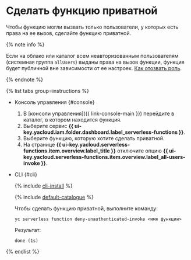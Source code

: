 # Сделать функцию приватной

Чтобы функцию могли вызвать только пользователи, у которых есть права на ее вызов, сделайте функцию приватной.

{% note info %}

Если на облако или каталог всем неавторизованным пользователям (системная группа `allUsers`) выданы права на вызов функции, функция будет публичной вне зависимости от ее настроек. [Как отозвать роль](../../../iam/operations/roles/revoke.md).

{% endnote %}

{% list tabs group=instructions %}

- Консоль управления {#console}

    1. В [консоли управления]({{ link-console-main }}) перейдите в каталог, в котором находится функция.
    1. Выберите сервис **{{ ui-key.yacloud.iam.folder.dashboard.label_serverless-functions }}**.
    1. Выберите функцию, которую хотите сделать приватной.
    1. На странице **{{ ui-key.yacloud.serverless-functions.item.overview.label_title }}** отключите опцию **{{ ui-key.yacloud.serverless-functions.item.overview.label_all-users-invoke }}**.
    
- CLI {#cli}

    {% include [cli-install](../../../_includes/cli-install.md) %}

    {% include [default-catalogue](../../../_includes/default-catalogue.md) %}

    Чтобы сделать функцию приватной, выполните команду:

    ```
    yc serverless function deny-unauthenticated-invoke <имя функции>
    ```

    Результат:
    ```
    done (1s)   
    ```

{% endlist %}
